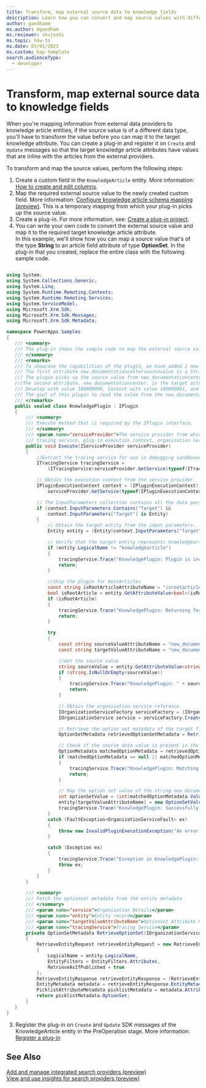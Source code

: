 ```yaml
---
title: Transform, map external source data to knowledge fields
description: Learn how you can convert and map source values with different types to the corresponding knowledge attribute
author: gandhamm
ms.author: mgandham
ms.reviewer: shujoshi
ms.topic: how-to
ms.date: 03/01/2023
ms.custom: bap-template
search.audienceType: 
  - developer
---
```


# Transform, map external source data to knowledge fields

When you're mapping information from external data providers to knowledge article entities, if the source value is of a different data type, you'll have to transform the value before you can map it to the target knowledge attribute. You can create a plug-in and register it on `Create` and `Update` messages so that the target knowledge article attributes have values that are inline with the articles from the external providers.

To transform and map the source values, perform the following steps:

1. Create a custom field in the `KnowledgeArticle` entity. More information: [How to create and edit columns](/power-apps/maker/data-platform/create-edit-fields).
1.  Map the required external source value to the newly created custom field. More information: [Configure knowledge article schema mapping (preview)](int-data-mapping.md). This is a temporary mapping from which your plug-in picks up the source value.
1. Create a plug-in. For more information, see: [Create a plug-in project](/power-apps/developer/data-platform/tutorial-write-plug-in#create-a-plug-in-project).
1. You can write your own code to convert the external source value and map it to the required target knowledge article attribute.  
In this example, we'll show how you can map a source value that's of the type **String** to an article field attribute of type **OptionSet**. In the plug-in that you created, replace the entire class with the following sample code.

      
 ``` C#

using System;
using System.Collections.Generic;
using System.Linq;
using System.Runtime.Remoting.Contexts;
using System.Runtime.Remoting.Services;
using System.ServiceModel;
using Microsoft.Xrm.Sdk;
using Microsoft.Xrm.Sdk.Messages;
using Microsoft.Xrm.Sdk.Metadata;

namespace PowerApps.Samples
{
    /// <summary>
    /// The plug-in shows the sample code to map the external source value to the target attribute, when they're of different types
    /// </summary>
    /// <remarks>
    /// To showcase the capabilities of the plugin, we have added 2 new attributes to the KnowledgeArticle entity.
    /// The first attribute new_documentationcentersourcevalue is a String attribute that is mapped to the external source value. This is a temporary mapping that stores the source value.
    /// The plugin picks up the source value from new_documentationcentersourcevalue. The source value can take the following values: Develop, Content, and Test.
    ///The second attribute, new_documentationcenter, is the target attribute of type OptionSet to which the source value must actually be mapped to.
    /// Develop with value 100000000, Content with value 100000001, and Test with value 100000002
    /// The goal of this plugin to read the value from the new_documentationcentersourcevalue, retrieve the option set metadata of the target attribute new_documentationcenter, and map it to the value in new_documentationcentersourcevalue.
    /// </remarks>
    public sealed class KnowledgePlugin : IPlugin
    {
        /// <summary>
        /// Execute method that is required by the IPlugin interface.
        /// </summary>
        /// <param name="serviceProvider">The service provider from which you can obtain the
        /// tracing service, plug-in execution context, organization service, and more.</param>
        public void Execute(IServiceProvider serviceProvider)
        {
            //Extract the tracing service for use in debugging sandboxed plug-ins.
            ITracingService tracingService =
                (ITracingService)serviceProvider.GetService(typeof(ITracingService));

            // Obtain the execution context from the service provider.
            IPluginExecutionContext context = (IPluginExecutionContext)
                serviceProvider.GetService(typeof(IPluginExecutionContext));

            // The InputParameters collection contains all the data passed in the message request.
            if (context.InputParameters.Contains("Target") &&
                context.InputParameters["Target"] is Entity)
            {
                // Obtain the target entity from the input parameters.
                Entity entity = (Entity)context.InputParameters["Target"];

                // Verify that the target entity represents knowledgearticle.
                if (entity.LogicalName != "knowledgearticle")
                {
                    tracingService.Trace("KnowledgePlugin: Plugin is incorrectly called for the entity: " + entity.LogicalName);
                    return;
                }

                //Skip the plugin for RootArticles
                const string isRootArticleAttributeName = "isrootarticle";
                bool isRootArticle = entity.GetAttributeValue<bool>(isRootArticleAttributeName);
                if (isRootArticle)
                {
                    tracingService.Trace("KnowledgePlugin: Returning for Root Article");
                    return;
                }

                try
                {
                    const string sourceValueAttributeName = "new_documentationcentersourcevalue";
                    const string targetValueAttributeName = "new_documentationcenter";

                    //Get the source value
                    string sourceValue = entity.GetAttributeValue<string>(sourceValueAttributeName);
                    if (string.IsNullOrEmpty(sourceValue))
                    {
                        tracingService.Trace("KnowledgePlugin: " + sourceValueAttributeName + " is not set");
                        return;
                    }

                    // Obtain the organization service reference.
                    IOrganizationServiceFactory serviceFactory = (IOrganizationServiceFactory)serviceProvider.GetService(typeof(IOrganizationServiceFactory));
                    IOrganizationService service = serviceFactory.CreateOrganizationService(context.UserId);

                    // Retrieve the option set metadata of the target field.
                    OptionSetMetadata retrievedOptionSetMetadata = RetrieveOptionSet(service, entity, targetValueAttributeName, tracingService);

                    // Check if the source data value is present in the retrieved target option set metadata.
                    OptionMetadata matchedOptionMetadata = retrievedOptionSetMetadata?.Options?.First(optionMetadata => optionMetadata.Label.UserLocalizedLabel.Label == sourceValue);
                    if (matchedOptionMetadata == null || matchedOptionMetadata.Value == null)
                    {
                        tracingService.Trace("KnowledgePlugin: Matching OptionMetadata is not found");
                        return;
                    }

                    // Map the option set value of the string new_documentationcentersourcevalue to the target option set new_documentationcenter.
                    int optionSetValue = (int)matchedOptionMetadata.Value;
                    entity[targetValueAttributeName] = new OptionSetValue(optionSetValue);
                    tracingService.Trace("KnowledgePlugin: Successfully set the value.");
                }
                catch (FaultException<OrganizationServiceFault> ex)
                {
                    throw new InvalidPluginExecutionException("An error occurred in the KnowledgePlugin plug-in." + ex + "\n InnerException: " + ex.InnerException);
                }

                catch (Exception ex)
                {
                    tracingService.Trace("Exception in KnowledgePlugin: {0}", ex);
                    throw ex;
                }
            }
        }

        /// <summary> 
        /// Fetch the optionset metadata from the entity metadata
        /// </summary>
        /// <param name="service">Organization Details</param>
        /// <param name="entity">Entity record</param>
        /// <param name="targetValueAttributeName">Optionset Attribute Name</param>
        /// <param name="tracingService">Tracing Service</param>
        private OptionSetMetadata RetrieveOptionSet(IOrganizationService service, Entity entity, string targetValueAttributeName, ITracingService tracingService)
        {
            RetrieveEntityRequest retrieveEntityRequest = new RetrieveEntityRequest
            {
                LogicalName = entity.LogicalName,
                EntityFilters = EntityFilters.Attributes,
                RetrieveAsIfPublished = true
            };
            RetrieveEntityResponse retrieveEntityResponse = (RetrieveEntityResponse)service.Execute(retrieveEntityRequest);
            EntityMetadata metadata = retrieveEntityResponse.EntityMetadata;
            PicklistAttributeMetadata picklistMetadata = metadata.Attributes.FirstOrDefault(attribute => string.Equals(attribute.LogicalName, targetValueAttributeName, StringComparison.OrdinalIgnoreCase)) as PicklistAttributeMetadata;
            return picklistMetadata.OptionSet;
        }
    }
}


```
	  
3. Register the plug-in on `Create` and `Update` SDK messages of the KnowledgeArticle entity in the PreOperation stage. More information: [Register a plug-in](/power-apps/developer/data-platform/register-plug-in)

## See Also

[Add and manage integrated search providers (preview)](add-search-provider.md)<br>
[View and use insights for search providers (preview)](view-and-use-insights.md)
